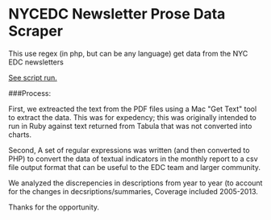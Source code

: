 NYCEDC Newsletter Prose Data Scraper
======================

This use regex (in php, but can be any language) get data from the NYC EDC newsletters

[See script run.](http://sandersonmichael.com/nycedc/getDatafromEDC.php)

###Process:

First, we extreacted the text from the PDF files using a Mac "Get Text" tool to extract the data. This was for expedency; this was originally intended to run in Ruby against text returned from Tabula that was not converted into charts. 

Second, A set of regular expressions was written (and then converted to PHP) to convert the data of textual indicators in the monthly report to a csv file output format that can be useful to the EDC team and larger community.

We analyzed the discrepencies in descriptions from year to year (to account for the changes in decsriptions/summaries, Coverage included 2005-2013. 



Thanks for the opportunity.
